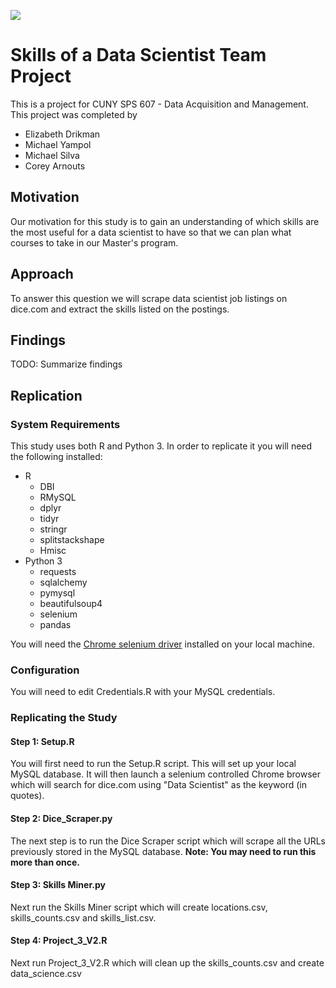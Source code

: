![](https://sps.cuny.edu/sites/all/themes/cuny/assets/img/header_logo.png)

# Skills of a Data Scientist Team Project

This is a project for CUNY SPS 607 - Data Acquisition and Management.  This project was completed by 

* Elizabeth Drikman
* Michael Yampol
* Michael Silva
* Corey Arnouts

## Motivation

Our motivation for this study is to gain an understanding of which skills are the most useful for a data scientist to have so that we can plan what courses to take in our Master's program.

## Approach

To answer this question we will scrape data scientist job listings on dice.com and extract the skills listed on the postings.

## Findings

TODO: Summarize findings

## Replication

### System Requirements

This study uses both R and Python 3.  In order to replicate it you will need the following installed:

*   R
    *   DBI
    *   RMySQL
    *   dplyr
    *   tidyr
    *   stringr
    *   splitstackshape
    *   Hmisc
*   Python 3
    *   requests
    *   sqlalchemy
    *   pymysql
    *   beautifulsoup4
    *   selenium
    *   pandas
    
You will need the [Chrome selenium driver](https://sites.google.com/a/chromium.org/chromedriver/home) installed on your local machine.

### Configuration

You will need to edit Credentials.R with your MySQL credentials.

### Replicating the Study

#### Step 1: Setup.R

You will first need to run the Setup.R script.  This will set up your local MySQL database.  It will then launch a selenium controlled Chrome browser which will search for dice.com using "Data Scientist" as the keyword (in quotes).

#### Step 2: Dice_Scraper.py

The next step is to run the Dice Scraper script which will scrape all the URLs previously stored in the MySQL database. **Note: You may need to run this more than once.**

#### Step 3: Skills Miner.py

Next run the Skills Miner script which will create locations.csv, skills_counts.csv and skills_list.csv.

#### Step 4: Project_3_V2.R

Next run Project_3_V2.R which will clean up the skills_counts.csv and create data_science.csv